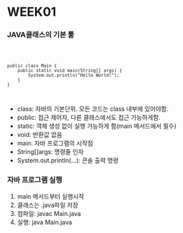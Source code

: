 # WEEK01

### JAVA클래스의 기본 툴

<code>

    public class Main {
        public static void main(String[] args) {
            System.out.println("Hello World!");
        }
    }
</code>




- class: 자바의 기본단위. 모든 코드는 class 내부에 있어야함.
- public: 접근 제어자, 다른 클래스에서도 접근 가능하게함.
- static: 객체 생성 없이 실행 가능하게 함(main 메서드에서 필수)
- void: 반환값 없음
- main: 자바 프로그램의 시작점
- String[]args: 명령줄 인자
- System.out.println(...): 콘솔 출력 명령

### 자바 프로그램 실행
1. main 메서드부터 실행시작
2. 클래스는 .java파일 저장
3. 컴파일: javac Main.java
4. 실행: java Main.java
